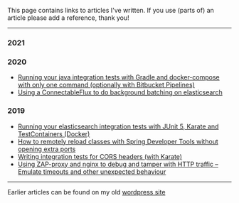 This page contains links to articles I've written.
If you use (parts of) an article please add a reference, thank you!

----
### 2021

<!-- - [Unit testing your MapStruct mapper for omitted parameters - EasyRandom to the rescue](mapstruct-easyrandom.md) -->

### 2020

- [Running your java integration tests with Gradle and docker-compose with only one command (optionally with Bitbucket Pipelines)
](https://vanwilgenburg.wordpress.com/2020/09/02/docker-compose-gradle-bitbucket/)
- [Using a ConnectableFlux to do background batching on elasticsearch](https://vanwilgenburg.wordpress.com/2020/01/09/connectableflux-with-elasticsearch/)

### 2019

- [Running your elasticsearch integration tests with JUnit 5, Karate and TestContainers (Docker)](https://vanwilgenburg.wordpress.com/2019/07/08/elasticsearch-junit5-karate-testcontainers/)
- [How to remotely reload classes with Spring Developer Tools without opening extra ports](https://vanwilgenburg.wordpress.com/2019/06/03/spring-dev-tools/)
- [Writing integration tests for CORS headers (with Karate)](https://vanwilgenburg.wordpress.com/2019/05/03/writing-integration-tests-for-cors-headers-with-karate/)
- [Using ZAP-proxy and nginx to debug and tamper with HTTP traffic – Emulate timeouts and other unexpected behaviour](https://vanwilgenburg.wordpress.com/2019/01/22/embedded-elasticsearch-junit5-spring-boot/)

<!--
[2018]() | [2017]() | [2016]() | [2015]() | [2014]() | [2013]()
---
-->

----
Earlier articles can be found on my old [wordpress site](https://vanwilgenburg.wordpress.com/)
